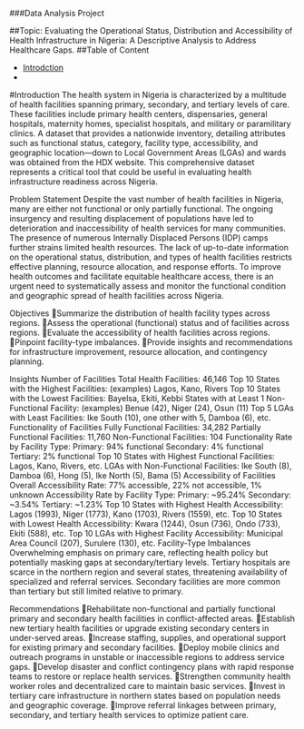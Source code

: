 ###Data Analysis Project

##Topic: Evaluating the Operational Status, Distribution and Accessibility of Health Infrastructure in Nigeria: A Descriptive Analysis to Address Healthcare Gaps.
##Table of Content
- [Introdction](#Introduction)
- 

#Introduction
The health system in Nigeria is characterized by a multitude of health facilities spanning primary, secondary, and tertiary levels of care. These facilities include primary health centers, dispensaries, general hospitals, maternity homes, specialist hospitals, and military or paramilitary clinics.
A dataset that provides a nationwide inventory, detailing attributes such as functional status, category, facility type, accessibility, and geographic location—down to Local Government Areas (LGAs) and wards was obtained from the HDX website. This comprehensive dataset represents a critical tool that could be useful in evaluating health infrastructure readiness across Nigeria.

Problem Statement
Despite the vast number of health facilities in Nigeria, many are either not functional or only partially functional. The ongoing insurgency and resulting displacement of populations have led to deterioration and inaccessibility of health services for many communities. The presence of numerous Internally Displaced Persons (IDP) camps further strains limited health resources. The lack of up-to-date information on the operational status, distribution, and types of health facilities restricts effective planning, resource allocation, and response efforts. To improve health outcomes and facilitate equitable healthcare access, there is an urgent need to systematically assess and monitor the functional condition and geographic spread of health facilities across Nigeria.

Objectives
Summarize the distribution of health facility types across regions.
Assess the operational (functional) status and of facilities across regions.
Evaluate the accessibility of  health facilities across regions.
Pinpoint facility-type imbalances.
Provide insights and recommendations for infrastructure improvement, resource allocation, and contingency planning.


Insights
Number of Facilities
Total Health Facilities: 46,146
Top 10 States with the Highest Facilities: (examples) Lagos, Kano, Rivers
Top 10 States with the Lowest Facilities: Bayelsa, Ekiti, Kebbi
States with at Least 1 Non-Functional Facility: (examples) Benue (42), Niger (24), Osun (11)
Top 5 LGAs with Least Facilities: Ike South (10), one other with 5, Damboa (6), etc.
Functionality of Facilities
Fully Functional Facilities: 34,282
Partially Functional Facilities: 11,760
Non-Functional Facilities: 104
Functionality Rate by Facility Type:
Primary: 94% functional
Secondary: 4% functional
Tertiary: 2% functional
Top 10 States with Highest Functional Facilities: Lagos, Kano, Rivers, etc.
LGAs with Non-Functional Facilities: Ike South (8), Damboa (6), Hong (5), Ike North (5), Bama (5)
Accessibility of Facilities
Overall Accessibility Rate: 77% accessible, 22% not accessible, 1% unknown
Accessibility Rate by Facility Type:
Primary: ~95.24%
Secondary: ~3.54%
Tertiary: ~1.23%
Top 10 States with Highest Health Accessibility: Lagos (1993), Niger (1773), Kano (1703), Rivers (1559), etc.
Top 10 States with Lowest Health Accessibility: Kwara (1244), Osun (736), Ondo (733), Ekiti (588), etc.
Top 10 LGAs with Highest Facility Accessibility: Municipal Area Council (207), Surulere (130), etc.
Facility-Type Imbalances
Overwhelming emphasis on primary care, reflecting health policy but potentially masking gaps at secondary/tertiary levels.
Tertiary hospitals are scarce in the northern region and several states, threatening availability of specialized and referral services.
Secondary facilities are more common than tertiary but still limited relative to primary.

Recommendations
Rehabilitate non-functional and partially functional primary and secondary health facilities in conflict-affected areas.
Establish new tertiary health facilities or upgrade existing secondary centers in under-served areas.
Increase staffing, supplies, and operational support for existing primary and secondary facilities.
Deploy mobile clinics and outreach programs in unstable or inaccessible regions to address service gaps.
Develop disaster and conflict contingency plans with rapid response teams to restore or replace health services.
Strengthen community health worker roles and decentralized care to maintain basic services.
Invest in tertiary care infrastructure in northern states based on population needs and geographic coverage.
Improve referral linkages between primary, secondary, and tertiary health services to optimize patient care.





